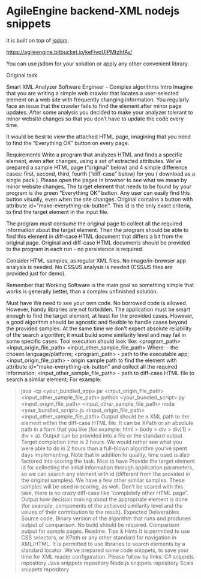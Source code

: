 # AgileEngine backend-XML nodejs snippets

It is built on top of [jsdom](https://github.com/jsdom/jsdom).

https://agileengine.bitbucket.io/keFivpUlPMtzhfAy/

You can use jsdom for your solution or apply any other convenient library. 


Original task

Smart XML Analyzer
Software Engineer - Complex algorithms
Intro
Imagine that you are writing a simple web crawler that locates a user-selected element on a web site with frequently changing information. You regularly face an issue that the crawler fails to find the element after minor page updates. After some analysis you decided to make your analyzer tolerant to minor website changes so that you don’t have to update the code every time.

It would be best to view the attached HTML page, imagining that you need to find the “Everything OK” button on every page.

Requirements
Write a program that analyzes HTML and finds a specific element, even after changes, using a set of extracted attributes. We’ve prepared a sample HTML page (“original” below) and 4 simple difference cases: first, second, third, fourth (“diff-case” below) for you ( download as a single pack ). Please open the pages in browser to see what we mean by minor website changes. The target element that needs to be found by your program is the green “Everything OK” button. Any user can easily find this button visually, even when the site changes. Original contains a button with attribute id="make-everything-ok-button". This id is the only exact criteria, to find the target element in the input file.

The program must consume the original page to collect all the required information about the target element. Then the program should be able to find this element in diff-case HTML document that differs a bit from the original page. Original and diff-case HTML documents should be provided to the program in each run - no persistence is required.

Consider HTML samples, as regular XML files. No image/in-browser app analysis is needed. No CSS/JS analysis is needed (CSS/JS files are provided just for demo).

Remember that Working Software is the main goal so something simple that works is generally better, than a complex unfinished solution.

Must have
We need to see your own code. No borrowed code is allowed. However, handy libraries are not forbidden.
The application must be smart enough to find the target element, at least for the provided cases. However, a good algorithm should be agnostic and flexible to handle cases beyond the provided samples. At the same time we don’t expect absolute reliability of the search algorithm; it must build some similarity level and may fail in some specific cases.
Tool execution should look like:
<platform> <program_path> <input_origin_file_path> <input_other_sample_file_path> 
Where:
<platform> - the chosen language/platform;
<program_path> - path to the executable app;
<input_origin_file_path> - origin sample path to find the element with attribute id="make-everything-ok-button" and collect all the required information;
<input_other_sample_file_path> - path to diff-case HTML file to search a similar element;
For example:
>java -cp <your_bundled_app>.jar <input_origin_file_path> <input_other_sample_file_path>
>python <your_bundled_script>.py <input_origin_file_path> <input_other_sample_file_path>
>node <your_bundled_script>.js <input_origin_file_path> <input_other_sample_file_path>
Output should be a XML path to the element within the diff-case HTML file. It can be XPath or an absolute path in a form that you like (for example: html > body > div > div[1] > div > a). Output can be provided into a file or the standard output.
Target completion time is 2 hours. We would rather see what you were able to do in 2 hours than a full-blown algorithm you’ve spent days implementing. Note that in addition to quality, time used is also factored into scoring the task.
Nice to have
Provide the target element id for collecting the initial information through application parameters, so we can search any element with id (different from the provided in the original samples). We have a few other similar samples. These samples will be used in scoring, as well. Don’t be scared with this task, there is no crazy diff-case like “completely other HTML page”.
Output how decision making about the appropriate element is done (for example, components of the achieved similarity level and the values of their contribution to the result).
Expected Deliverables
Source code.
Binary version of the algorithm that runs and produces output of comparison. No build should be required.
Comparison output for sample pages.
Readme.
Tips & Hints
It is permitted to use CSS selectors, or XPath or any other standard for navigation in XML/HTML.
It is permitted to use libraries to search elements by a standard locator.
We've prepared some code snippets, to save your time for XML reader configuration. Please follow by links:
C# snippets repository
Java snippets repository
Node.js snippets repository
Scala snippets repository
    